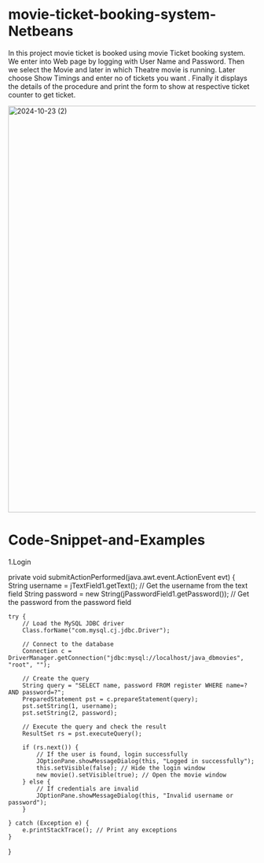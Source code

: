 # movie-ticket-booking-system-Netbeans

In this project movie ticket is booked  using  movie Ticket booking system. We enter into Web page by logging with User Name and Password. 
Then we select the Movie and later in which Theatre movie is running. Later choose Show Timings and enter no of tickets you want .
Finally it displays the details of the procedure and print the form to show at respective ticket counter to get ticket. 

<img width="827" alt="2024-10-23 (2)" src="https://github.com/user-attachments/assets/f678a4fe-51b1-48ba-b5c8-a81b9707556b">

# Code-Snippet-and-Examples
1.Login

private void submitActionPerformed(java.awt.event.ActionEvent evt) {                                         
    String username = jTextField1.getText(); // Get the username from the text field
    String password = new String(jPasswordField1.getPassword()); // Get the password from the password field

    try {
        // Load the MySQL JDBC driver
        Class.forName("com.mysql.cj.jdbc.Driver");

        // Connect to the database
        Connection c = DriverManager.getConnection("jdbc:mysql://localhost/java_dbmovies", "root", "");

        // Create the query
        String query = "SELECT name, password FROM register WHERE name=? AND password=?";
        PreparedStatement pst = c.prepareStatement(query);
        pst.setString(1, username);
        pst.setString(2, password);

        // Execute the query and check the result
        ResultSet rs = pst.executeQuery();
        
        if (rs.next()) {
            // If the user is found, login successfully
            JOptionPane.showMessageDialog(this, "Logged in successfully");
            this.setVisible(false); // Hide the login window
            new movie().setVisible(true); // Open the movie window
        } else {
            // If credentials are invalid
            JOptionPane.showMessageDialog(this, "Invalid username or password");
        }

    } catch (Exception e) {
        e.printStackTrace(); // Print any exceptions
    }
}

